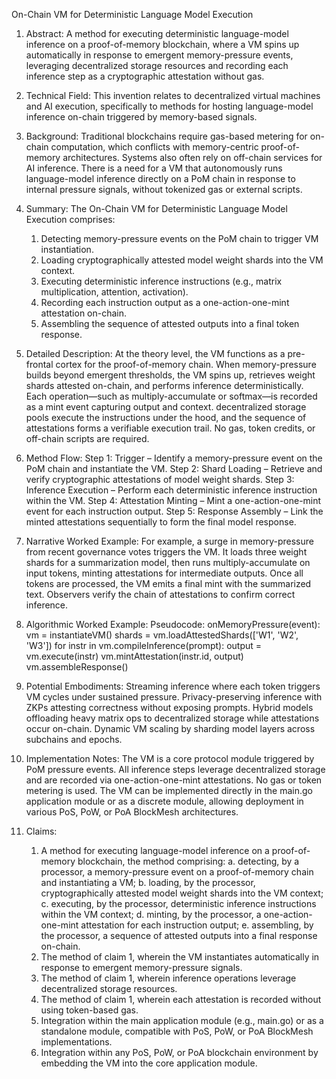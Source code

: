 On-Chain VM for Deterministic Language Model Execution

1.	Abstract:
A method for executing deterministic language-model inference on a proof-of-memory blockchain, where a VM spins up automatically in response to emergent memory-pressure events, leveraging decentralized storage resources and recording each inference step as a cryptographic attestation without gas.

2.	Technical Field:
This invention relates to decentralized virtual machines and AI execution, specifically to methods for hosting language-model inference on-chain triggered by memory-based signals.

3.	Background:
Traditional blockchains require gas-based metering for on-chain computation, which conflicts with memory-centric proof-of-memory architectures. Systems also often rely on off-chain services for AI inference. There is a need for a VM that autonomously runs language-model inference directly on a PoM chain in response to internal pressure signals, without tokenized gas or external scripts.

4.	Summary:
The On-Chain VM for Deterministic Language Model Execution comprises:
    1. Detecting memory-pressure events on the PoM chain to trigger VM instantiation.
    2. Loading cryptographically attested model weight shards into the VM context.
    3. Executing deterministic inference instructions (e.g., matrix multiplication, attention, activation).
    4. Recording each instruction output as a one-action-one-mint attestation on-chain.
    5. Assembling the sequence of attested outputs into a final token response.

5.	Detailed Description:
At the theory level, the VM functions as a pre-frontal cortex for the proof-of-memory chain. When memory-pressure builds beyond emergent thresholds, the VM spins up, retrieves weight shards attested on-chain, and performs inference deterministically. Each operation—such as multiply-accumulate or softmax—is recorded as a mint event capturing output and context. decentralized storage pools execute the instructions under the hood, and the sequence of attestations forms a verifiable execution trail. No gas, token credits, or off-chain scripts are required.

6.	Method Flow:
    Step 1: Trigger – Identify a memory-pressure event on the PoM chain and instantiate the VM.
    Step 2: Shard Loading – Retrieve and verify cryptographic attestations of model weight shards.
    Step 3: Inference Execution – Perform each deterministic inference instruction within the VM.
    Step 4: Attestation Minting – Mint a one-action-one-mint event for each instruction output.
    Step 5: Response Assembly – Link the minted attestations sequentially to form the final model response.

7.	Narrative Worked Example:
For example, a surge in memory-pressure from recent governance votes triggers the VM. It loads three weight shards for a summarization model, then runs multiply-accumulate on input tokens, minting attestations for intermediate outputs. Once all tokens are processed, the VM emits a final mint with the summarized text. Observers verify the chain of attestations to confirm correct inference.

8.	Algorithmic Worked Example:
Pseudocode:
onMemoryPressure(event):
    vm = instantiateVM()
    shards = vm.loadAttestedShards(['W1', 'W2', 'W3'])
    for instr in vm.compileInference(prompt):
        output = vm.execute(instr)
        vm.mintAttestation(instr.id, output)
    vm.assembleResponse()

9.	Potential Embodiments:
Streaming inference where each token triggers VM cycles under sustained pressure.
Privacy-preserving inference with ZKPs attesting correctness without exposing prompts.
Hybrid models offloading heavy matrix ops to decentralized storage while attestations occur on-chain.
Dynamic VM scaling by sharding model layers across subchains and epochs.

10.	Implementation Notes:
The VM is a core protocol module triggered by PoM pressure events. All inference steps leverage decentralized storage and are recorded via one-action-one-mint attestations. No gas or token metering is used. The VM can be implemented directly in the main.go application module or as a discrete module, allowing deployment in various PoS, PoW, or PoA BlockMesh architectures.

11.	Claims:
    1. A method for executing language-model inference on a proof-of-memory blockchain, the method comprising:
    a. detecting, by a processor, a memory-pressure event on a proof-of-memory chain and instantiating a VM;
    b. loading, by the processor, cryptographically attested model weight shards into the VM context;
    c. executing, by the processor, deterministic inference instructions within the VM context;
    d. minting, by the processor, a one-action-one-mint attestation for each instruction output;
    e. assembling, by the processor, a sequence of attested outputs into a final response on-chain.
    2. The method of claim 1, wherein the VM instantiates automatically in response to emergent memory-pressure signals.
    3. The method of claim 1, wherein inference operations leverage decentralized storage resources.
    4. The method of claim 1, wherein each attestation is recorded without using token-based gas.
    5. Integration within the main application module (e.g., main.go) or as a standalone module, compatible with PoS, PoW, or PoA BlockMesh implementations.
    6. Integration within any PoS, PoW, or PoA blockchain environment by embedding the VM into the core application module.
